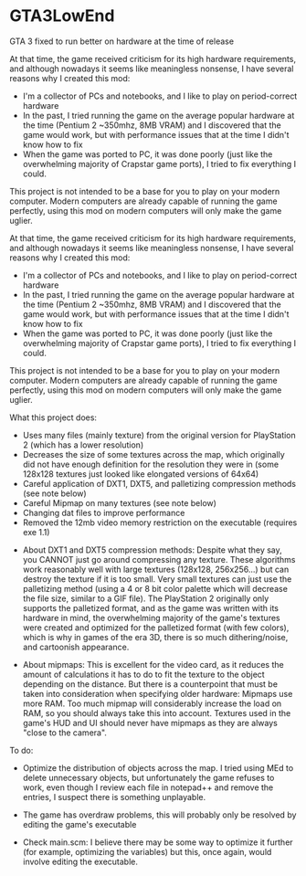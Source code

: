 # GTA3LowEnd
GTA 3 fixed to run better on hardware at the time of release

At that time, the game received criticism for its high hardware requirements, and although nowadays it seems like meaningless nonsense, I have several reasons why I created this mod:

- I'm a collector of PCs and notebooks, and I like to play on period-correct hardware
- In the past, I tried running the game on the average popular hardware at the time (Pentium 2 ~350mhz, 8MB VRAM) and I discovered that the game would work, but with performance issues that at the time I didn't know how to fix
- When the game was ported to PC, it was done poorly (just like the overwhelming majority of Crapstar game ports), I tried to fix everything I could.

This project is not intended to be a base for you to play on your modern computer. Modern computers are already capable of running the game perfectly, using this mod on modern computers will only make the game uglier.

At that time, the game received criticism for its high hardware requirements, and although nowadays it seems like meaningless nonsense, I have several reasons why I created this mod:

- I'm a collector of PCs and notebooks, and I like to play on period-correct hardware
- In the past, I tried running the game on the average popular hardware at the time (Pentium 2 ~350mhz, 8MB VRAM) and I discovered that the game would work, but with performance issues that at the time I didn't know how to fix
- When the game was ported to PC, it was done poorly (just like the overwhelming majority of Crapstar game ports), I tried to fix everything I could.

This project is not intended to be a base for you to play on your modern computer. Modern computers are already capable of running the game perfectly, using this mod on modern computers will only make the game uglier.

What this project does:

- Uses many files (mainly texture) from the original version for PlayStation 2 (which has a lower resolution)
- Decreases the size of some textures across the map, which originally did not have enough definition for the resolution they were in (some 128x128 textures just looked like elongated versions of 64x64)
- Careful application of DXT1, DXT5, and palletizing compression methods (see note below)
- Careful Mipmap on many textures (see note below)
- Changing dat files to improve performance
- Removed the 12mb video memory restriction on the executable (requires exe 1.1)

* About DXT1 and DXT5 compression methods: Despite what they say, you CANNOT just go around compressing any texture. These algorithms work reasonably well with large textures (128x128, 256x256...) but can destroy the texture if it is too small. Very small textures can just use the palletizing method (using a 4 or 8 bit color palette which will decrease the file size, similar to a GIF file). The PlayStation 2 originally only supports the palletized format, and as the game was written with its hardware in mind, the overwhelming majority of the game's textures were created and optimized for the palletized format (with few colors), which is why in games of the era 3D, there is so much dithering/noise, and cartoonish appearance.

* About mipmaps: This is excellent for the video card, as it reduces the amount of calculations it has to do to fit the texture to the object depending on the distance. But there is a counterpoint that must be taken into consideration when specifying older hardware: Mipmaps use more RAM. Too much mipmap will considerably increase the load on RAM, so you should always take this into account. Textures used in the game's HUD and UI should never have mipmaps as they are always "close to the camera".


To do:

- Optimize the distribution of objects across the map. I tried using MEd to delete unnecessary objects, but unfortunately the game refuses to work, even though I review each file in notepad++ and remove the entries, I suspect there is something unplayable.

- The game has overdraw problems, this will probably only be resolved by editing the game's executable

- Check main.scm: I believe there may be some way to optimize it further (for example, optimizing the variables) but this, once again, would involve editing the executable.
